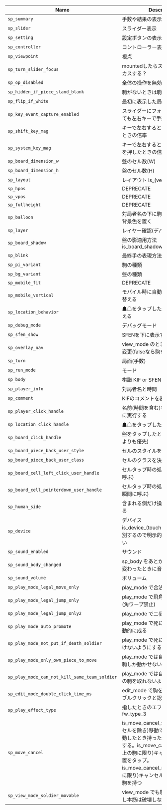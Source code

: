 | Name                                          | Description                                                                                                                                                                                                                                        | Default                   |
|-----------------------------------------------|----------------------------------------------------------------------------------------------------------------------------------------------------------------------------------------------------------------------------------------------------|---------------------------|
| `sp_summary`                                  | 手数や結果の表示                                                                                                                                                                                                                                   | "is_summary_on"           |
| `sp_slider`                                   | スライダー表示                                                                                                                                                                                                                                     | "is_slider_off"           |
| `sp_setting`                                  | 設定ボタンの表示                                                                                                                                                                                                                                   | "is_setting_off"          |
| `sp_controller`                               | コントローラー表示                                                                                                                                                                                                                                 | "is_controller_off"       |
| `sp_viewpoint`                                | 視点                                                                                                                                                                                                                                               | "black"                   |
| `sp_turn_slider_focus`                        | mountedしたらスライダーにフォーカスする？                                                                                                                                                                                                          | "is_turn_slider_focus_on" |
| `sp_op_disabled`                              | 全体の操作を無効化                                                                                                                                                                                                                                 | false                     |
| `sp_hidden_if_piece_stand_blank`              | 駒がないときは駒台側を非表示                                                                                                                                                                                                                       | false                     |
| `sp_flip_if_white`                            | 最初に表示した局面が△なら反転                                                                                                                                                                                                                     | false                     |
| `sp_key_event_capture_enabled`                | スライダーにフォーカスしていなくても左右キーで手数を動かす                                                                                                                                                                                         | false                     |
| `sp_shift_key_mag`                            | キーで左右するとき shift を押したときの倍率                                                                                                                                                                                                        |                        10 |
| `sp_system_key_mag`                           | キーで左右するとき command などを押したときの倍率                                                                                                                                                                                                  |                        50 |
| `sp_board_dimension_w`                        | 盤のセル数(W)                                                                                                                                                                                                                                      |                         9 |
| `sp_board_dimension_h`                        | 盤のセル数(H)                                                                                                                                                                                                                                      |                         9 |
| `sp_layout`                                   | レイアウト is_(vertical\|horizontal)                                                                                                                                                                                                               | "is_vertical"             |
| `sp_hpos`                                     | DEPRECATE                                                                                                                                                                                                                                          | "is_hcentered"            |
| `sp_vpos`                                     | DEPRECATE                                                                                                                                                                                                                                          | "is_vcentered"            |
| `sp_fullheight`                               | DEPRECATE                                                                                                                                                                                                                                          | "is_fullheight_off"       |
| `sp_balloon`                                  | 対局者名の下に駒数スタイルと同じ背景色を置く                                                                                                                                                                                                       | "is_balloon_on"           |
| `sp_layer`                                    | レイヤー確認(デバッグ用)                                                                                                                                                                                                                           | "is_layer_off"            |
| `sp_board_shadow`                             | 盤の影適用方法 is_board_shadow_(drop\|box\|none)                                                                                                                                                                                                   | "is_board_shadow_drop"    |
| `sp_blink`                                    | 最終手の表現方法 is_blink_(on\|off)                                                                                                                                                                                                                | "is_blink_off"            |
| `sp_pi_variant`                               | 駒の種類                                                                                                                                                                                                                                           | "is_pi_variant_a1by"      |
| `sp_bg_variant`                               | 盤の種類                                                                                                                                                                                                                                           | "is_bg_variant_none"      |
| `sp_mobile_fit`                               | DEPRECATE                                                                                                                                                                                                                                          | "is_mobile_fit_on"        |
| `sp_mobile_vertical`                          | モバイル時に自動的に縦配置に切り替える                                                                                                                                                                                                             | "is_mobile_vertical_on"   |
| `sp_location_behavior`                        | ☗☖をタップしたとき視点を切り替える                                                                                                                                                                                                               | "is_location_flip_on"     |
| `sp_debug_mode`                               | デバッグモード                                                                                                                                                                                                                                     | "is_debug_mode_off"       |
| `sp_sfen_show`                                | SFENを下に表示する                                                                                                                                                                                                                                 | "is_sfen_show_off"        |
| `sp_overlay_nav`                              | view_mode のとき盤の左右で手数変更(falseなら駒を動かせる)                                                                                                                                                                                          | "is_overlay_nav_off"      |
| `sp_turn`                                     | 局面(手数)                                                                                                                                                                                                                                         |                        -1 |
| `sp_run_mode`                                 | モード                                                                                                                                                                                                                                             | "view_mode"               |
| `sp_body`                                     | 棋譜 KIF or SFEN                                                                                                                                                                                                                                   | null                      |
| `sp_player_info`                              | 対局者名と時間                                                                                                                                                                                                                                     | null                      |
| `sp_comment`                                  | KIFのコメントを表示する                                                                                                                                                                                                                            | "is_comment_on"           |
| `sp_player_click_handle`                      | 名前(時間を含む)をタップしたときに実行する                                                                                                                                                                                                         | null                      |
| `sp_location_click_handle`                    | ☗☖をタップしたときに実行する                                                                                                                                                                                                                     | null                      |
| `sp_board_click_handle`                       | 盤をタップしたときに実行する(駒よりも優先)                                                                                                                                                                                                         | null                      |
| `sp_board_piece_back_user_style`              | セルのスタイルを決める処理                                                                                                                                                                                                                         | null                      |
| `sp_board_piece_back_user_class`              | セルのクラスを決める処理                                                                                                                                                                                                                           | null                      |
| `sp_board_cell_left_click_user_handle`        | セルタップ時の処理(クリック後に呼ぶ)                                                                                                                                                                                                               | null                      |
| `sp_board_cell_pointerdown_user_handle`       | セルタップ時の処理(クリックした瞬間に呼ぶ)                                                                                                                                                                                                         | null                      |
| `sp_human_side`                               | 含まれる側だけ操作できるようにする                                                                                                                                                                                                                 | "both"                    |
| `sp_device`                                   | デバイス is_device_(touch\|desktop) 自動判別するので明示的に設定しなくてよい                                                                                                                                                                       | null                      |
| `sp_sound_enabled`                            | サウンド                                                                                                                                                                                                                                           | false                     |
| `sp_sound_body_changed`                       | sp_body をあとから変更して内容が変わったときに音を出すか？                                                                                                                                                                                         | true                      |
| `sp_sound_volume`                             | ボリューム                                                                                                                                                                                                                                         |                       0.5 |
| `sp_play_mode_legal_move_only`                | play_mode で合法手のみに絞る                                                                                                                                                                                                                       | true                      |
| `sp_play_mode_legal_jump_only`                | play_mode で飛角香は駒を跨げない (角ワープ禁止)                                                                                                                                                                                                    | true                      |
| `sp_play_mode_legal_jump_only2`               | play_mode で二歩禁止                                                                                                                                                                                                                               | true                      |
| `sp_play_mode_auto_promote`                   | play_mode で死に駒になるときは自動的に成る                                                                                                                                                                                                         | true                      |
| `sp_play_mode_not_put_if_death_soldier`       | play_mode で死に駒になるときは置けないようにする                                                                                                                                                                                                   | true                      |
| `sp_play_mode_only_own_piece_to_move`         | play_mode では自分手番とき自分の駒しか動かせないようにする                                                                                                                                                                                         | true                      |
| `sp_play_mode_can_not_kill_same_team_soldier` | play_mode では自分の駒で同じ仲間の駒を取れないようにする                                                                                                                                                                                           | true                      |
| `sp_edit_mode_double_click_time_ms`           | edit_mode で駒を反転するときのダブルクリックと認識する時間(ms)                                                                                                                                                                                     |                       350 |
| `sp_play_effect_type`                         | 指したときのエフェクトの種類 fw_type_3                                                                                                                                                                                                             | null                      |
| `sp_move_cancel`                              | is_move_cancel_standard: (死に駒セルを除き)移動できないセルに移動したとき持った状態をキャンセルする。is_move_cancel_reality: (盤上の駒に限り)キャンセルは元の位置をタップ。is_move_cancel_rehold: (盤上の駒に限り)キャンセルと同時に盤上の駒を持つ | "is_move_cancel_standard" |
| `sp_view_mode_soldier_movable`                | view_mode でも駒を動かせる(ただし本筋は破壊しない)                                                                                                                                                                                                 | true                      |
